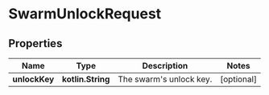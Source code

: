 # SwarmUnlockRequest

## Properties

| Name          | Type              | Description                 | Notes      |
|---------------|-------------------|-----------------------------|------------|
| **unlockKey** | **kotlin.String** | The swarm&#39;s unlock key. | [optional] |



